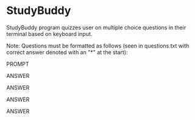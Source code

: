 # StudyBuddy
StudyBuddy program quizzes user on multiple choice questions in their terminal based on keyboard input.

Note: Questions must be formatted as follows (seen in questions.txt with correct answer denoted with an "*" at the start):

PROMPT

ANSWER

ANSWER

ANSWER

ANSWER
